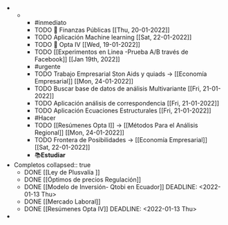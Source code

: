 -
	-
		- #inmediato
		- TODO 🧪 Finanzas Públicas [[Thu, 20-01-2022]]
		- TODO Aplicación Machine learning [[Sat, 22-01-2022]]
		- TODO  🧪 Opta IV [[Wed, 19-01-2022]]
		- TODO [[Experimentos  en Linea -Prueba A/B través de Facebook]] [[Jan 19th, 2022]]
		- #urgente
		- TODO Trabajo Empresarial Ston Aids y quiads → [[Economía Empresarial]] [[Mon, 24-01-2022]]
		- TODO Buscar base de datos de análisis Multivariante [[Fri, 21-01-2022]]
		- TODO Aplicación análisis de correspondencia [[Fri, 21-01-2022]]
		- TODO Aplicación  Ecuaciones Estructurales [[Fri, 21-01-2022]]
		- #Hacer
		- TODO [[Resúmenes Opta I]] → [[Métodos Para el Análisis Regional]] [[Mon, 24-01-2022]]
		- TODO Frontera de Posibilidades → [[Economía Empresarial]] [[Sat, 22-01-2022]]
		- ​📚**Estudiar**
- Completos
  collapsed:: true
	- DONE [[Ley de Plusvalía ]]
	- DONE [[Óptimos de precios Regulación]]
	- DONE [[Modelo de Inversión- Qtobi en Ecuador]]
	  DEADLINE: <2022-01-13 Thu>
	- DONE [[Mercado Laboral]]
	- DONE [[Resúmenes Opta IV]]
	  DEADLINE: <2022-01-13 Thu>
-